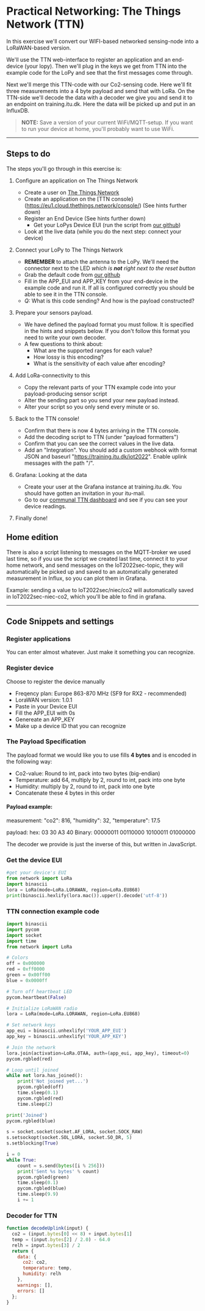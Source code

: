# Practical Networking: The Things Network (TTN)

In this exercise we'll convert our WIFI-based networked sensing-node into a LoRaWAN-based version.

We'll use the TTN web-interface to register an application and an end-device (your lopy). Then we'll plug in the keys we get from TTN into the example code for the LoPy and see that the first messages come through.

Next we'll merge this TTN-code with our Co2-sensing code. 
Here we'll fit three measurements into a 4 byte payload and send that with LoRa. 
On the TTN-side we'll decode the data with a decoder we give you and send it to an endpoint on training.itu.dk. Here the data will be picked up and put in an InfluxDB.

> __NOTE:__ Save a version of your current WiFi/MQTT-setup. If you want to run your device at home, you'll probably want to use WiFi.

---

## Steps to do
The steps you'll go through in this exercise is:

1. Configure an application on The Things Network
    - Create a user on [The Things Network](thethingsnetwork.org/login/) 
    - Create an application on the [TTN console}(https://eu1.cloud.thethings.network/console/) (See hints further down)
    - Register an End Device (See hints further down)
        - Get your LoPys Device EUI (run the script from [our github](https://github.com/ITU-DASYALab/IoT_course/blob/main/guides/lopyLoRa%26TTN.md))
    - Look at the live data (while you do the next step: connect your device) 

2. Connect your LoPy to The Things Network
    - __REMEMBER__ to attach the antenna to the LoPy. We'll need the connector next to the LED _which is __not__ right next to the reset button_ 
    - Grab the default code from [our github](https://github.com/ITU-DASYALab/IoT_course/blob/main/guides/lopyLoRa%26TTN.md)
    - Fill in the APP_EUI and APP_KEY from your end-device in the example code and run it. If all is configured correctly you should be able to see it in the TTN console.
    - _Q:_ What is this code sending? And how is the payload constructed?

3. Prepare your sensors payload.
    - We have defined the payload format you must follow. It is specified in the hints and snippets below. If you don't follow this format you need to write your own decoder.
    - A few questions to think about:
        - What are the supported ranges for each value? 
        - How lossy is this encoding? 
        - What is the sensitivity of each value after encoding?
    
4. Add LoRa-connectivity to this
    - Copy the relevant parts of your TTN example code into your payload-producing sensor script
    - Alter the sending part so you send your new payload instead.
    - Alter your script so you only send every minute or so.

5. Back to the TTN console!
    - Confirm that there is now 4 bytes arriving in the TTN console.
    - Add the decoding script to TTN (under "payload formatters")
    - Confirm that you can see the correct values in the live data.
    - Add an "Integration". You should add a custom webhook with format JSON and baseurl "https://training.itu.dk/iot2022". Enable uplink messages with the path "/".

6. Grafana: Looking at the data
    - Create your user at the Grafana instance at training.itu.dk. You should have gotten an invitation in your itu-mail.
    - Go to our [communal TTN dashboard](https://training.itu.dk:3000/d/z7rSMlY7z/ttn-co2-lopy-all?orgId=5&refresh=10s) and see if you can see your device readings.
7. Finally done!

## Home edition

There is also a script listening to messages on the MQTT-broker we used last time, so if you use the script we created last time, connect it to your home network, and send messages on the IoT2022sec-topic, they will automatically be picked up and saved to an automatically generated measurement in Influx, so you can plot them in Grafana.

Example: sending a value to IoT2022sec/niec/co2 will automatically saved in IoT2022sec-niec-co2, which you'll be able to find in grafana.

---

## Code Snippets and settings

### Register applications
You can enter almost whatever. Just make it something you can recognize.

### Register device
Choose to register the device manually

- Freqency plan: Europe 863-870 MHz (SF9 for RX2 - recommended)
- LoraWAN version: 1.0.1
- Paste in your Device EUI
- Fill the APP_EUI with 0s
- Genereate an APP_KEY
- Make up a device ID that you can recognize

### The Payload Specification

The payload format we would like you to use fills __4 bytes__ and is encoded in the following way:

- Co2-value: Round to int, pack into two bytes (big-endian)
- Temperature: add 64, multiply by 2, round to int, pack into one byte
- Humidity: multiply by 2, round to int, pack into one byte
- Concatenate these 4 bytes in this order

#### Payload example:
measurement:
"co2": 816,
"humidity": 32,
"temperature": 17.5

payload: 
hex: 03 30 A3 40
Binary: 00000011 00110000 10100011 01000000

The decoder we provide is just the inverse of this, but written in JavaScript.

### Get the device EUI
```python
#get your device's EUI
from network import LoRa
import binascii
lora = LoRa(mode=LoRa.LORAWAN, region=LoRa.EU868)
print(binascii.hexlify(lora.mac()).upper().decode('utf-8'))
```

### TTN connection example code
```python
import binascii
import pycom
import socket
import time
from network import LoRa

# Colors
off = 0x000000
red = 0xff0000
green = 0x00ff00
blue = 0x0000ff

# Turn off heartbeat LED
pycom.heartbeat(False)

# Initialize LoRaWAN radio
lora = LoRa(mode=LoRa.LORAWAN, region=LoRa.EU868)

# Set network keys
app_eui = binascii.unhexlify('YOUR_APP_EUI')
app_key = binascii.unhexlify('YOUR_APP_KEY')

# Join the network
lora.join(activation=LoRa.OTAA, auth=(app_eui, app_key), timeout=0)
pycom.rgbled(red)

# Loop until joined
while not lora.has_joined():
    print('Not joined yet...')
    pycom.rgbled(off)
    time.sleep(0.1)
    pycom.rgbled(red)
    time.sleep(2)

print('Joined')
pycom.rgbled(blue)

s = socket.socket(socket.AF_LORA, socket.SOCK_RAW)
s.setsockopt(socket.SOL_LORA, socket.SO_DR, 5)
s.setblocking(True)

i = 0
while True:
    count = s.send(bytes([i % 256]))
    print('Sent %s bytes' % count)
    pycom.rgbled(green)
    time.sleep(0.1)
    pycom.rgbled(blue)
    time.sleep(9.9)
    i += 1
```

### Decoder for TTN
```javascript
function decodeUplink(input) {
  co2 = (input.bytes[0] << 8) + input.bytes[1]
  temp = (input.bytes[2] / 2.0) - 64.0
  relh = input.bytes[3] / 2
  return {
    data: {
      co2: co2,
      temperature: temp,
      humidity: relh
    },
    warnings: [],
    errors: []
  };
}
```

